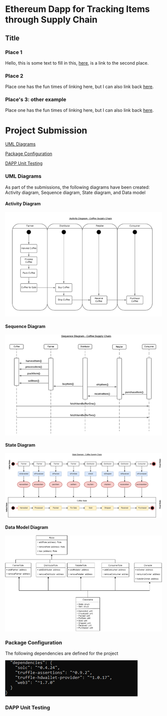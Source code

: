 # Ethereum Dapp for Tracking Items through Supply Chain

## Title

### Place 1

Hello, this is some text to fill in this, [here](#place-2), is a link to the second place.

### Place 2

Place one has the fun times of linking here, but I can also link back [here](#place-1).

### Place's 3: other example

Place one has the fun times of linking here, but I can also link back [here](#places-3-other-example).

# Project Submission
[UML Diagrams](#uml-diagrams)

[Package Configuration](#package-configuration)

[DAPP Unit Testing](#dapp-unit-testing)


### UML Diagrams
As part of the submissions, the following diagrams have been created: Activity diagram, Sequence diagram, State diagram, and Data model

#### Activity Diagram

<img src="https://github.com/ramkumarrani/udacity-blockchain-projects/blob/master/project3/images/CoffeeSupplyChainActivity.PNG" />

#### Sequence Diagram

<img src="https://github.com/ramkumarrani/udacity-blockchain-projects/blob/master/project3/images/CoffeeSupplyChainSequence.PNG" />

#### State Diagram

<img src="https://github.com/ramkumarrani/udacity-blockchain-projects/blob/master/project3/images/CoffeeSupplyChainState.png" />

#### Data Model Diagram

<img src="https://github.com/ramkumarrani/udacity-blockchain-projects/blob/master/project3/images/CoffeeSupplyChainDataModel.png" />

### Package Configuration

The following dependencies are defined for the project

<img src="https://github.com/ramkumarrani/udacity-blockchain-projects/blob/master/project3/images/PackageConfig.PNG" />

### DAPP Unit Testing
